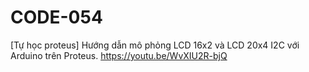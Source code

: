 # CODE-054
[Tự học proteus] Hướng dẫn mô phỏng LCD 16x2 và LCD 20x4 I2C với Arduino trên Proteus. https://youtu.be/WvXIU2R-bjQ
